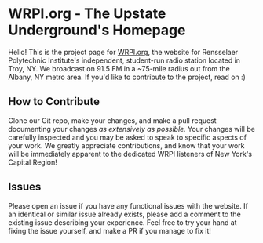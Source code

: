 # WRPI.org - The Upstate Underground's Homepage
Hello! This is the project page for [WRPI.org](http://wrpi.org), the website for Rensselaer Polytechnic Institute's independent, student-run radio station
located in Troy, NY. We broadcast on 91.5 FM in a ~75-mile radius out from the Albany, NY metro area. If you'd like to contribute to the project, read on :)

## How to Contribute
Clone our Git repo, make your changes, and make a pull request documenting your changes *as extensively as possible.* Your changes will
be carefully inspected and you may be asked to speak to specific aspects of your work. We greatly appreciate contributions, and know
that your work will be immediately apparent to the dedicated WRPI listeners of New York's Capital Region!

## Issues
Please open an issue if you have any functional issues with the website. If an identical or similar issue already exists, please add a 
comment to the existing issue describing your experience. Feel free to try your hand at fixing the issue yourself, and make a PR if you
manage to fix it!
